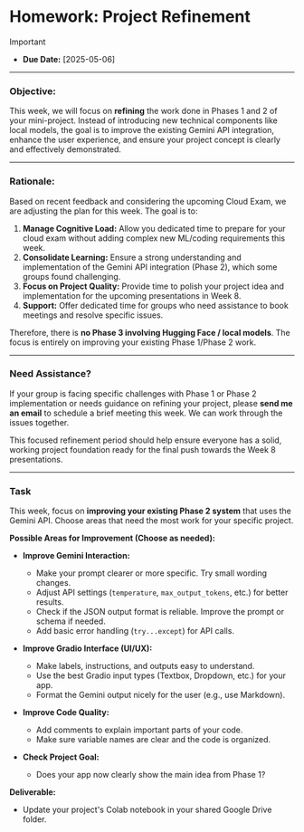 # Homework: Project Refinement

> [!IMPORTANT]  
> - **Due Date:** [2025-05-06]

---

### Objective:

This week, we will focus on **refining** the work done in Phases 1 and 2 of your mini-project. Instead of introducing new technical components like local models, the goal is to improve the existing Gemini API integration, enhance the user experience, and ensure your project concept is clearly and effectively demonstrated.

---

### Rationale:

Based on recent feedback and considering the upcoming Cloud Exam, we are adjusting the plan for this week. The goal is to:

1.  **Manage Cognitive Load:** Allow you dedicated time to prepare for your cloud exam without adding complex new ML/coding requirements this week.
2.  **Consolidate Learning:** Ensure a strong understanding and implementation of the Gemini API integration (Phase 2), which some groups found challenging.
3.  **Focus on Project Quality:** Provide time to polish your project idea and implementation for the upcoming presentations in Week 8.
4.  **Support:** Offer dedicated time for groups who need assistance to book meetings and resolve specific issues.

Therefore, there is **no Phase 3 involving Hugging Face / local models**. The focus is entirely on improving your existing Phase 1/Phase 2 work.

---

### Need Assistance?

If your group is facing specific challenges with Phase 1 or Phase 2 implementation or needs guidance on refining your project, please **send me an email** to schedule a brief meeting this week. We can work through the issues together.

This focused refinement period should help ensure everyone has a solid, working project foundation ready for the final push towards the Week 8 presentations. 

---

### Task

This week, focus on **improving your existing Phase 2 system** that uses the Gemini API. Choose areas that need the most work for your specific project.

**Possible Areas for Improvement (Choose as needed):**

*   **Improve Gemini Interaction:**
    *   Make your prompt clearer or more specific. Try small wording changes.
    *   Adjust API settings (`temperature`, `max_output_tokens`, etc.) for better results.
    *   Check if the JSON output format is reliable. Improve the prompt or schema if needed.
    *   Add basic error handling (`try...except`) for API calls.

*   **Improve Gradio Interface (UI/UX):**
    *   Make labels, instructions, and outputs easy to understand.
    *   Use the best Gradio input types (Textbox, Dropdown, etc.) for your app.
    *   Format the Gemini output nicely for the user (e.g., use Markdown).
    <!-- *   Optional: Add `examples=[...]` to your `gr.Interface` for easy testing. -->

*   **Improve Code Quality:**
    *   Add comments to explain important parts of your code.
    *   Make sure variable names are clear and the code is organized.

*   **Check Project Goal:**
    *   Does your app now clearly show the main idea from Phase 1?

**Deliverable:**

*   Update your project's Colab notebook in your shared Google Drive folder.


